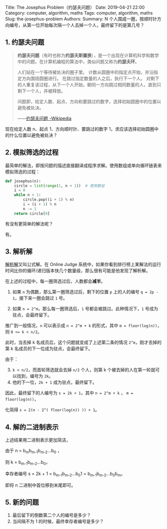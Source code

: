 Title: The Josephus Problem（约瑟夫问题）
Date: 2019-04-21 22:00
Category: computer, algorithm, maths
Tags: computer, algorithm, maths
Slug: the-josephus-problem
Authors: 
Summary: N 个人围成一圈，按顺时针方向编号，从第一位开始每次隔一个人去掉一个人，最终留下的是第几号？



## 1. 约瑟夫问题

> **约瑟夫问题**（有时也称为**约瑟夫斯置换**），是一个出现在计算机科学和数学中的问题。在计算机编程的算法中，类似问题又称为**约瑟夫环**。
>
> 人们站在一个等待被处决的圈子里。 计数从圆圈中的指定点开始，并沿指定方向围绕圆圈进行。 在跳过指定数量的人之后，执行下一个人。 对剩下的人重复该过程，从下一个人开始，朝同一方向跳过相同数量的人，直到只剩下一个人，并被释放。 
>
> 问题即，给定人数、起点、方向和要跳过的数字，选择初始圆圈中的位置以避免被处决。
>
> ——[约瑟夫问题 -Wikipedia](https://zh.wikipedia.org/wiki/约瑟夫斯问题)

现在给定人数 n、起点 1、方向顺时针、要跳过的数字 1，求应该选择初始圆圈中的什么位置以避免被处决？

## 2. 模拟筛选的过程

最简单的解法，即按问题的描述直接翻译成程序求解。使用数组或单向循环链表来模拟筛选的过程：

```python
def josephus(n):
    circle = list(range(1, n + 1))  # 使用数组
    i = 0
    while n > 1:
        circle.pop((i + 1) % n)
        i = (i + 1) % n
        n -= 1
    return circle[0]
```

有没有更简单的解法呢？

有。

## 3. 解析解

[解析解](https://zh.wikipedia.org/zh-hans/解析解)又叫公式解。在 Online Judge 系统中，如果你看到排行榜上某解法的运行时间比你的循环/递归版本快几个数量级，那么很有可能是他发现了解析解。

在上述的过程中，每一圈筛选过后，人数都会**减半**。

1. 如果 `n` 为偶数，那么第一圈筛选过后，剩下的位置 `p` 上的人的编号 `q = 2p - 1`，接下来一圈会跳过 `1` 号。

2. 如果 `n = 2^m`，那么每一圈筛选后，`1` 号都会被跳过。此种情况下，`1` 号成为驻点，会最终留下。

推广到一般情况，`n` 可以表示成 `n = 2^m + k` 的形式，其中 `m = floor(log(n))`，则 `0 <= k < n/2`。

此时，当去掉 k 名成员后，这个问题就变成了上述第二条的情况 `2^m`，刚才去掉的第 k 名成员的下一位成为驻点，会最终留下。

由于：

3. `k < n/2`，而首轮筛选就会去掉 `n/2` 个人，则第 k 个被去掉的人在第一轮就可以找到，编号为 `2k`。
4. 他的下一位，`2k + 1` 成为驻点，最终留下。

因此，最终留下的人编号为 `s = 2k + 1`，其中  `n = 2^m + k` ， `m = floor(log(n))`，

化简得 `s = 2(n - 2^( floor(log(n)) )) + 1`。

## 4. 解的二进制表示

上述结果用二进制表示更加简洁，

由于 n = b<sub>m</sub>b<sub>m-1</sub>b<sub>m-2</sub>...b<sub>0</sub> ，

则 k = b<sub>m-1</sub>b<sub>m-2</sub>…b<sub>0</sub>，

幸存者编号 s = 2k + 1 = b<sub>m-1</sub>b<sub>m-2</sub>…b<sub>0</sub>1 = b<sub>m-1</sub>b<sub>m-2</sub>...b<sub>0</sub>b<sub>m</sub>。

即将 n 二进制中首位移到末尾即可。

## 5. 新的问题

1. 最后留下的倒数第二个人的编号是多少？
2. 当间隔不为 1 的时候，最终幸存者编号是多少？
